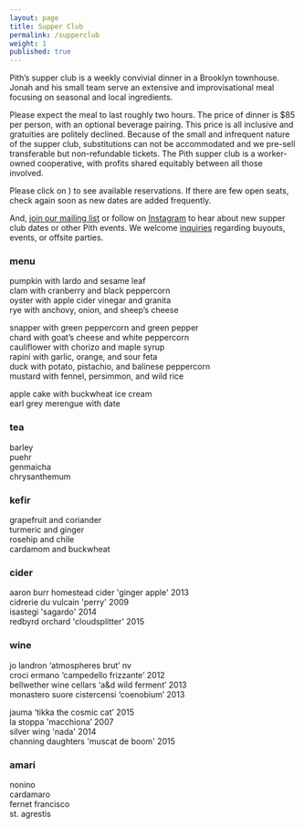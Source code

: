 ```yaml
---
layout: page
title: Supper Club
permalink: /supperclub
weight: 1
published: true
---
```

<script src='https://js.tito.io/v1' async></script>
<script>TitoDevelopmentMode = true</script>
Pith’s supper club is a weekly convivial dinner in a Brooklyn townhouse. Jonah and his small team serve an extensive and improvisational meal focusing on seasonal and local ingredients.

Please expect the meal to last roughly two hours. The price of dinner is $85 per person, with an optional beverage pairing. This price is all inclusive and gratuities are politely declined. Because of the small and infrequent nature of the supper club, substitutions can not be accommodated and we pre-sell transferable but non-refundable tickets. The Pith supper club is a worker-owned cooperative, with profits shared equitably between all those involved.

Please click on <tito-button event="pith/supper-club"></tito-button>) to see available reservations. If there are few open seats, check again soon as new dates are added frequently.

And, [join our mailing list](http://eepurl.com/bZ8dIf) or follow on [Instagram](http://instagram.com/pithnyc) to hear about new supper club dates or other Pith events. We welcome [inquiries](mailto:antonio@pith.space) regarding buyouts, events, or offsite parties.

### menu
pumpkin with lardo and sesame leaf  
clam with cranberry and black peppercorn  
oyster with apple cider vinegar and granita  
rye with anchovy, onion, and sheep’s cheese  

snapper with green peppercorn and green pepper  
chard with goat’s cheese and white peppercorn  
cauliflower with chorizo and maple syrup  
rapini with garlic, orange, and sour feta  
duck with potato, pistachio, and balinese peppercorn  
mustard with fennel, persimmon, and wild rice  

apple cake with buckwheat ice cream  
earl grey merengue with date  

### tea
barley  
puehr  
genmaicha  
chrysanthemum  

### kefir
grapefruit and coriander  
turmeric and ginger  
rosehip and chile  
cardamom and buckwheat  

### cider
aaron burr homestead cider 'ginger apple' 2013  
cidrerie du vulcain 'perry' 2009  
isastegi 'sagardo' 2014  
redbyrd orchard 'cloudsplitter' 2015  

### wine
jo landron ‘atmospheres brut’ nv  
croci ermano ‘campedello frizzante’ 2012  
bellwether wine cellars ‘a&d wild ferment’ 2013  
monastero suore cistercensi ‘coenobium’ 2013  

jauma ‘tikka the cosmic cat’ 2015   
la stoppa 'macchiona’ 2007  
silver wing 'nada' 2014  
channing daughters 'muscat de boom' 2015  

### amari
nonino  
cardamaro  
fernet francisco  
st. agrestis
